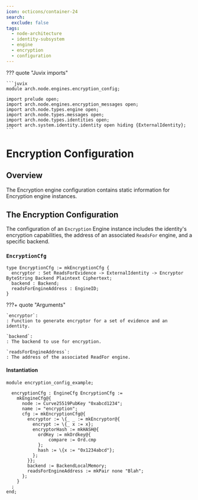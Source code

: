 ```yaml
---
icon: octicons/container-24
search:
  exclude: false
tags:
  - node-architecture
  - identity-subsystem
  - engine
  - encryption
  - configuration
---
```


??? quote "Juvix imports"

    ```juvix
    module arch.node.engines.encryption_config;

    import prelude open;
    import arch.node.engines.encryption_messages open;
    import arch.node.types.engine open;
    import arch.node.types.messages open;
    import arch.node.types.identities open;
    import arch.system.identity.identity open hiding {ExternalIdentity};
    ```

# Encryption Configuration

## Overview

The Encryption engine configuration contains static information for Encryption engine instances.

## The Encryption Configuration

The configuration of an `Encryption` Engine instance includes the identity's
encryption capabilities, the address of an associated `ReadsFor` engine, and a
specific backend.

### `EncryptionCfg`

<!-- --8<-- [start:EncryptionCfg] -->
```juvix
type EncryptionCfg := mkEncryptionCfg {
  encryptor : Set ReadsForEvidence -> ExternalIdentity -> Encryptor ByteString Backend Plaintext Ciphertext;
  backend : Backend;
  readsForEngineAddress : EngineID;
}
```
<!-- --8<-- [end:EncryptionCfg] -->

???+ quote "Arguments"

    `encryptor`:
    : Function to generate encryptor for a set of evidence and an identity.

    `backend`:
    : The backend to use for encryption.

    `readsForEngineAddress`:
    : The address of the associated ReadFor engine.

#### Instantiation

<!-- --8<-- [start:encryptionCfg] -->
```juvix extract-module-statements
module encryption_config_example;

  encryptionCfg : EngineCfg EncryptionCfg :=
    mkEngineCfg@{
      node := Curve25519PubKey "0xabcd1234";
      name := "encryption";
      cfg := mkEncryptionCfg@{
        encryptor := \{_ _ := mkEncryptor@{
          encrypt := \{_ x := x};
          encryptorHash := mkHASH@{
            ordKey := mkOrdkey@{
                compare := Ord.cmp
            };
            hash := \{x := "0x1234abcd"};
          };
        }};
        backend := BackendLocalMemory;
        readsForEngineAddress := mkPair none "Blah";
      };
    }
  ;
end;
```
<!-- --8<-- [end:encryptionCfg] -->
